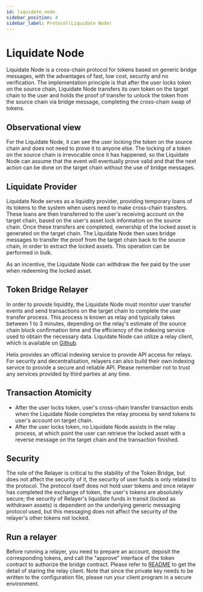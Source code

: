 ```yaml
---
id: liquidate_node
sidebar_position: 4
sidebar_label: Protocol(Liquidate Node) 
---
```


# Liquidate Node
Liquidate Node is a cross-chain protocol for tokens based on generic bridge messages, with the advantages of fast, low cost, security and no verification. The implementation principle is that after the user locks token on the source chain, Liquidate Node transfers its own token on the target chain to the user and holds the proof of transfer to unlock the token from the source chain via bridge message, completing the cross-chain swap of tokens.

## Observational view
For the Liquidate Node, it can see the user locking the token on the source chain and does not need to prove it to anyone else. The locking of a token on the source chain is irrevocable once it has happened, so the Liquidate Node can assume that the event will eventually prove valid and that the next action can be done on the target chain without the use of bridge messages.

##  Liquidate Provider
Liquidate Node serves as a liquidity provider, providing temporary loans of its tokens to the system when users need to make cross-chain transfers. These loans are then transferred to the user's receiving account on the target chain, based on the user's asset lock information on the source chain. Once these transfers are completed, ownership of the locked asset is generated on the target chain. The Liquidate Node then uses bridge messages to transfer the proof from the target chain back to the source chain, in order to extract the locked assets. This operation can be performed in bulk.

As an incentive, the Liquidate Node can withdraw the fee paid by the user when redeeming the locked asset.

## Token Bridge Relayer
In order to provide liquidity, the Liquidate Node must monitor user transfer events and send transactions on the target chain to complete the user transfer process. This process is known as relay and typically takes between 1 to 3 minutes, depending on the relay's estimate of the source chain block confirmation time and the efficiency of the indexing service used to obtain the necessary data. Liquidate Node can utilize a relay client, which is available on [Github](https://github.com/helix-bridge/relayer).

Helix provides an official indexing service to provide API access for relays. For security and decentralisation, relayers can also build their own indexing service to provide a secure and reliable API. Please remember not to trust any services provided by third parties at any time.

## Transaction Atomicity
* After the user locks token, user's cross-chain transfer transaction ends when the Liquidate Node completes the relay process by send tokens to user's account on target chain.
* After the user locks token, no Liquidate Node assists in the relay process, at which point the user can retrieve the locked asset with a reverse message on the target chain and the transaction finished.

## Security
The role of the Relayer is critical to the stability of the Token Bridge, but does not affect the security of it, the security of user funds is only related to the protocol. The protocol itself does not hold user tokens and once relayer has completed the exchange of token, the user's tokens are absolutely secure; the security of Relayer's liquidate funds in transit (locked as withdrawn assets) is dependent on the underlying generic messaging protocol used, but this messaging does not affect the security of the relayer's other tokens not locked.

## Run a relayer
Before running a relayer, you need to prepare an account, deposit the corresponding tokens, and call the "approve" interface of the token contract to authorize the bridge contract.
Please refer to [README](https://github.com/helix-bridge/relayer/blob/main/README.md) to get the detail of staring the relay client.
Note that since the private key needs to be written to the configuration file, please run your client program in a secure environment.


